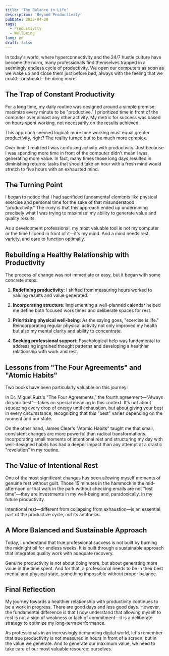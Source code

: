 ```yaml
---
title: 'The Balance in Life'
description: 'Beyond Productivity'
pubDate: 2025-04-20
tags:
  - Productivity
  - WellBeing
lang: en
draft: false
---
```


In today's world, where hyperconnectivity and the 24/7 hustle culture have become the norm, many professionals find themselves trapped in a seemingly endless cycle of productivity. We open our computers as soon as we wake up and close them just before bed, always with the feeling that we could—or should—be doing more.

## The Trap of Constant Productivity

For a long time, my daily routine was designed around a simple premise: maximize every minute to be "productive." I prioritized time in front of the computer over almost any other activity. My metric for success was based on hours spent working, not necessarily on the results achieved.

This approach seemed logical: more time working must equal greater productivity, right? The reality turned out to be much more complex.

Over time, I realized I was confusing activity with productivity. Just because I was spending more time in front of the computer didn't mean I was generating more value. In fact, many times those long days resulted in diminishing returns: tasks that should take an hour with a fresh mind would stretch to five hours with an exhausted mind.

## The Turning Point

I began to notice that I had sacrificed fundamental elements like physical exercise and personal time for the sake of that misunderstood "productivity." The irony is that this approach ended up undermining precisely what I was trying to maximize: my ability to generate value and quality results.

As a development professional, my most valuable tool is not my computer or the time I spend in front of it—it's my mind. And a mind needs rest, variety, and care to function optimally.

## Rebuilding a Healthy Relationship with Productivity

The process of change was not immediate or easy, but it began with some concrete steps:

1.  **Redefining productivity**: I shifted from measuring hours worked to valuing results and value generated.

2.  **Incorporating structure**: Implementing a well-planned calendar helped me define both focused work times and deliberate spaces for rest.

3.  **Prioritizing physical well-being**: As the saying goes, "exercise is life." Reincorporating regular physical activity not only improved my health but also my mental clarity and ability to concentrate.

4.  **Seeking professional support**: Psychological help was fundamental to addressing ingrained thought patterns and developing a healthier relationship with work and rest.

## Lessons from "The Four Agreements" and "Atomic Habits"

Two books have been particularly valuable on this journey:

In Dr. Miguel Ruiz's "The Four Agreements," the fourth agreement—"Always do your best"—takes on special meaning in this context. It's not about squeezing every drop of energy until exhaustion, but about giving your best in every circumstance, recognizing that this "best" varies depending on the moment and our state.

On the other hand, James Clear's "Atomic Habits" taught me that small, consistent changes are more powerful than radical transformations. Incorporating small moments of intentional rest and structuring my day with well-designed habits has had a deeper impact than any attempt at a drastic "revolution" in my routine.

## The Value of Intentional Rest

One of the most significant changes has been allowing myself moments of genuine rest without guilt. Those 15 minutes in the hammock in the mid-afternoon or that walk in the park without checking emails are not "lost time"—they are investments in my well-being and, paradoxically, in my future productivity.

Intentional rest—different from collapsing from exhaustion—is an essential part of the productive cycle, not its antithesis.

## A More Balanced and Sustainable Approach

Today, I understand that true professional success is not built by burning the midnight oil for endless weeks. It is built through a sustainable approach that integrates quality work with adequate recovery.

Genuine productivity is not about doing more, but about generating more value in the time spent. And for that, a professional needs to be in their best mental and physical state, something impossible without proper balance.

## Final Reflection

My journey towards a healthier relationship with productivity continues to be a work in progress. There are good days and less good days. However, the fundamental difference is that I now understand that allowing myself to rest is not a sign of weakness or lack of commitment—it is a deliberate strategy to optimize my long-term performance.

As professionals in an increasingly demanding digital world, let's remember that true productivity is not measured in hours in front of a screen, but in the value we generate. And to generate our maximum value, we need to take care of our most valuable resource: ourselves.